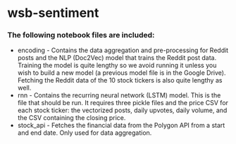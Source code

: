 # wsb-sentiment

### The following notebook files are included: 

- encoding - Contains the data aggregation and pre-processing for Reddit posts and the NLP (Doc2Vec) model that trains the Reddit post data. Training the model is quite lengthy so we avoid running it unless you wish to build a new model (a previous model file is in the Google Drive). Fetching the Reddit data of the 10 stock tickers is also quite lengthy as well.
- rnn - Contains the recurring neural network (LSTM) model. This is the file that should be run. It requires three pickle files and the price CSV for each stock ticker: the vectorized posts, daily upvotes, daily volume, and the CSV containing the closing price. 
- stock_api - Fetches the financial data from the Polygon API from a start and end date. Only used for data aggregation.
